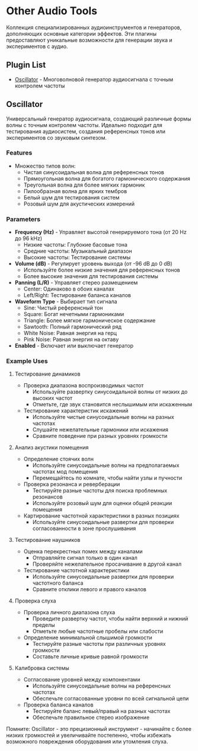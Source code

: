 # Other Audio Tools

Коллекция специализированных аудиоинструментов и генераторов, дополняющих основные категории эффектов. Эти плагины предоставляют уникальные возможности для генерации звука и экспериментов с аудио.

## Plugin List

- [Oscillator](#oscillator) - Многоволновой генератор аудиосигнала с точным контролем частоты

## Oscillator

Универсальный генератор аудиосигнала, создающий различные формы волны с точным контролем частоты. Идеально подходит для тестирования аудиосистем, создания референсных тонов или экспериментов со звуковым синтезом.

### Features
- Множество типов волн:
  - Чистая синусоидальная волна для референсных тонов
  - Прямоугольная волна для богатого гармонического содержания
  - Треугольная волна для более мягких гармоник
  - Пилообразная волна для ярких тембров
  - Белый шум для тестирования систем
  - Розовый шум для акустических измерений

### Parameters
- **Frequency (Hz)** - Управляет высотой генерируемого тона (от 20 Hz до 96 kHz)
  - Низкие частоты: Глубокие басовые тона
  - Средние частоты: Музыкальный диапазон
  - Высокие частоты: Тестирование системы
- **Volume (dB)** - Регулирует уровень выхода (от -96 dB до 0 dB)
  - Используйте более низкие значения для референсных тонов
  - Более высокие значения для тестирования системы
- **Panning (L/R)** - Управляет стерео размещением
  - Center: Одинаково в обоих каналах
  - Left/Right: Тестирование баланса каналов
- **Waveform Type** - Выбирает тип сигнала
  - Sine: Чистый референсный тон
  - Square: Богат нечетными гармониками
  - Triangle: Более мягкое гармоническое содержание
  - Sawtooth: Полный гармонический ряд
  - White Noise: Равная энергия на герц
  - Pink Noise: Равная энергия на октаву
- **Enabled** - Включает или выключает генератор

### Example Uses

1. Тестирование динамиков
   - Проверка диапазона воспроизводимых частот
     * Используйте развертку синусоидальной волны от низких до высоких частот
     * Отметьте, где звук становится неслышимым или искаженным
   - Тестирование характеристик искажений
     * Используйте чистые синусоидальные волны на разных частотах
     * Слушайте нежелательные гармоники или искажения
     * Сравните поведение при разных уровнях громкости

2. Анализ акустики помещения
   - Определение стоячих волн
     * Используйте синусоидальные волны на предполагаемых частотах мод помещения
     * Перемещайтесь по комнате, чтобы найти узлы и пучности
   - Проверка резонанса и реверберации
     * Тестируйте разные частоты для поиска проблемных резонансов
     * Используйте розовый шум для оценки общей реакции помещения
   - Картирование частотной характеристики в разных позициях
     * Используйте синусоидальные развертки для проверки согласованности в зоне прослушивания

3. Тестирование наушников
   - Оценка перекрестных помех между каналами
     * Отправляйте сигнал только в один канал
     * Проверяйте нежелательное просачивание в другой канал
   - Тестирование частотной характеристики
     * Используйте синусоидальные развертки для проверки частотного баланса
     * Сравните отклики левого и правого каналов

4. Проверка слуха
   - Проверка личного диапазона слуха
     * Проведите развертку частот, чтобы найти верхний и нижний пределы
     * Отметьте любые частотные пробелы или слабости
   - Определение минимальной слышимой громкости
     * Тестируйте разные частоты при различных уровнях громкости
     * Составьте личные кривые равной громкости

5. Калибровка системы
   - Согласование уровней между компонентами
     * Используйте синусоидальные волны на референсных частотах
     * Обеспечьте согласованные уровни по всей сигнальной цепи
   - Проверка баланса каналов
     * Тестируйте баланс левый/правый на разных частотах
     * Обеспечьте правильное стерео изображение

Помните: Oscillator - это прецизионный инструмент - начинайте с более низких громкостей и увеличивайте постепенно, чтобы избежать возможного повреждения оборудования или утомления слуха.